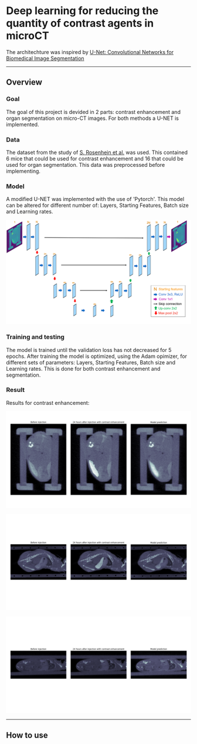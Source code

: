 # Deep learning for reducing the quantity of contrast agents in microCT

The architechture was inspired by [U-Net: Convolutional Networks for Biomedical Image Segmentation](https://lmb.informatik.uni-freiburg.de/people/ronneber/u-net/)

***

## Overview

### Goal

The goal of this project is devided in 2 parts: contrast enhancement and organ segmentation on micro-CT images. For both methods a U-NET is implemented.

### Data

The dataset from the study of [S. Rosenhein et al.](https://www.nature.com/articles/sdata2018294) was used. This contained 6 mice that could be used for contrast enhancement and 16 that could be used for organ segmentation. This data was preprocessed before implementing.

### Model

A modified U-NET was implemented with the use of 'Pytorch'. This model can be altered for different number of:  Layers, Starting Features, Batch size and Learning rates.

![U-NET](IMAGES\Unet.png)

### Training and testing

The model is trained until the validation loss has not decreased for 5 epochs. After training the model is optimized, using the Adam opimizer, for different sets of parameters: Layers, Starting Features, Batch size and Learning rates. This is done for both contrast enhancement and segmentation.

### Result
Results for contrast enhancement:

![Contrast](IMAGES\Result_bone_transversal1_M08_Layers=3,FT=16,BS=4,LR=0.001.png)

![Contrast](IMAGES\Result_bone_coronal_M08_Layers=3,FT=16,BS=4,LR=0.001.png)

![Contrast](IMAGES\Result_bone_sagittal_M08_Layers=3,FT=16,BS=4,LR=0.001.png)

***

## How to use




